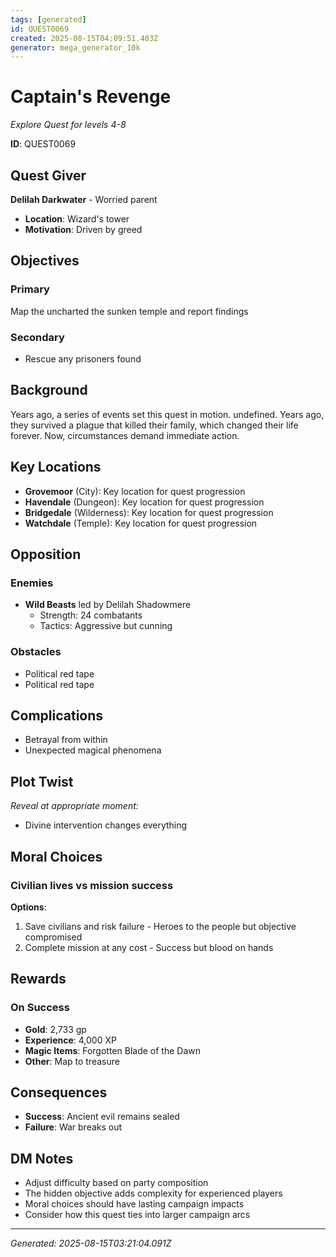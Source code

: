 ```yaml
---
tags: [generated]
id: QUEST0069
created: 2025-08-15T04:09:51.403Z
generator: mega_generator_10k
---
```

# Captain's Revenge

*Explore Quest for levels 4-8*

**ID**: QUEST0069

## Quest Giver
**Delilah Darkwater** - Worried parent
- **Location**: Wizard's tower
- **Motivation**: Driven by greed

## Objectives
### Primary
Map the uncharted the sunken temple and report findings

### Secondary
- Rescue any prisoners found



## Background
Years ago, a series of events set this quest in motion. undefined. Years ago, they survived a plague that killed their family, which changed their life forever. Now, circumstances demand immediate action.

## Key Locations
- **Grovemoor** (City): Key location for quest progression
- **Havendale** (Dungeon): Key location for quest progression
- **Bridgedale** (Wilderness): Key location for quest progression
- **Watchdale** (Temple): Key location for quest progression

## Opposition
### Enemies
- **Wild Beasts** led by Delilah Shadowmere
  - Strength: 24 combatants
  - Tactics: Aggressive but cunning

### Obstacles
- Political red tape
- Political red tape

## Complications
- Betrayal from within
- Unexpected magical phenomena

## Plot Twist
*Reveal at appropriate moment:*
- Divine intervention changes everything

## Moral Choices
### Civilian lives vs mission success
**Options**:
1. Save civilians and risk failure - Heroes to the people but objective compromised
2. Complete mission at any cost - Success but blood on hands



## Rewards
### On Success
- **Gold**: 2,733 gp
- **Experience**: 4,000 XP
- **Magic Items**: Forgotten Blade of the Dawn
- **Other**: Map to treasure

## Consequences
- **Success**: Ancient evil remains sealed
- **Failure**: War breaks out

## DM Notes
- Adjust difficulty based on party composition
- The hidden objective adds complexity for experienced players
- Moral choices should have lasting campaign impacts
- Consider how this quest ties into larger campaign arcs

---
*Generated: 2025-08-15T03:21:04.091Z*
